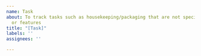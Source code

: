 ```yaml
---
name: Task
about: To track tasks such as housekeeping/packaging that are not specifically bugs
  or features
title: "[Task]"
labels: ''
assignees: ''

---
```



